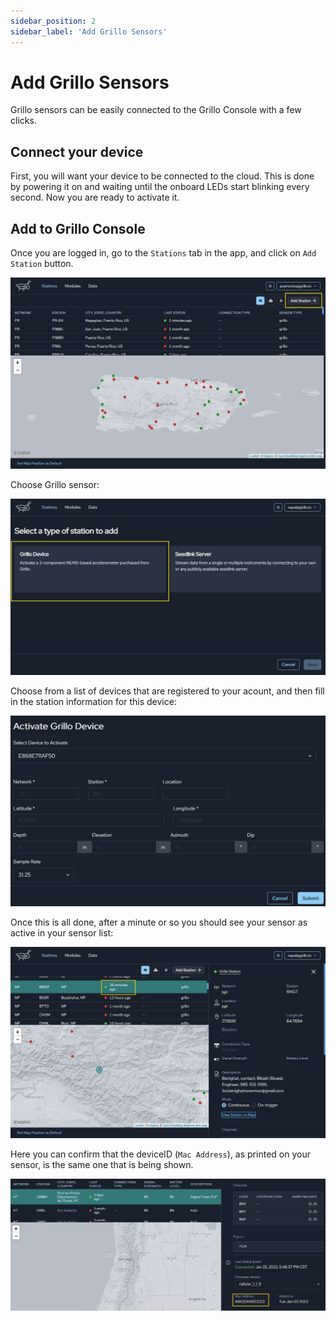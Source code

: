```yaml
---
sidebar_position: 2
sidebar_label: 'Add Grillo Sensors'
---
```


# Add Grillo Sensors
Grillo sensors can be easily connected to the Grillo Console with a few clicks.

## Connect your device
First, you will want your device to be connected to the cloud. This is done by powering it on and waiting until the onboard LEDs start blinking every second.
Now you are ready to activate it.

## Add to Grillo Console
Once you are logged in, go to the `Stations` tab in the app, and click on `Add Station` button.

![Add station button](../img/ui-screens/add-sensor-button.jpg)


Choose Grillo sensor:

![Select station type](../img/ui-screens/add-grillo-device-button.jpg)

Choose from a list of devices that are registered to your acount, and then fill in the station information for this device:

![Add station details](../img/add-sensor-details.png)

Once this is all done, after a minute or so you should see your sensor as active in your sensor list:

![Add station details](../img/ui-screens/station-online.jpg)

Here you can confirm that the deviceID (`Mac Address`), as printed on your sensor, is the same one that is being shown.

![Add station details](../img/ui-screens/mac-correct.jpg)